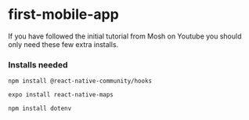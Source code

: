 # first-mobile-app

If you have followed the initial tutorial from Mosh on Youtube you should only need these few extra installs.


### Installs needed 

`npm install @react-native-community/hooks`

`expo install react-native-maps`

`npm install dotenv`

